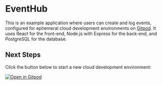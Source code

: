 # EventHub

This is an example application where users can create and log events, configured for ephemeral cloud development environments on [Gitpod](https://www.gitpod.io/). It uses React for the front-end, Node.js with Express for the back-end, and PostgreSQL for the database. 

## Next Steps

Click the button below to start a new cloud development environment:

[![Open in Gitpod](https://gitpod.io/button/open-in-gitpod.svg)](https://gitpod.io/#https://github.com/Sudo-BangBang/EventHub)
